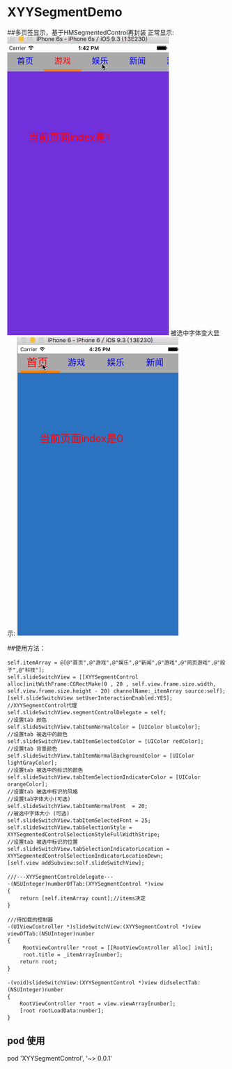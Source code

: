 # XYYSegmentDemo
##多页签显示，基于HMSegmentedControl再封装
正常显示:
![image](https://github.com/1273011249/XYYSegmentControl/blob/master/SegmentDemo_gif.gif)
被选中字体变大显示:
![image](https://github.com/1273011249/XYYSegmentControl/blob/master/SegmentDemo_add.gif)

##使用方法：

    self.itemArray = @[@"首页",@"游戏",@"娱乐",@"新闻",@"游戏",@"网页游戏",@"段子",@"科技"];
    self.slideSwitchView = [[XYYSegmentControl alloc]initWithFrame:CGRectMake(0 , 20 , self.view.frame.size.width, self.view.frame.size.height - 20) channelName:_itemArray source:self];
    [self.slideSwitchView setUserInteractionEnabled:YES];
    //XYYSegmentControl代理
    self.slideSwitchView.segmentControlDelegate = self;
    //设置tab 颜色
    self.slideSwitchView.tabItemNormalColor = [UIColor blueColor];
    //设置tab 被选中的颜色
    self.slideSwitchView.tabItemSelectedColor = [UIColor redColor];
    //设置tab 背景颜色
    self.slideSwitchView.tabItemNormalBackgroundColor = [UIColor lightGrayColor];
    //设置tab 被选中的标识的颜色
    self.slideSwitchView.tabItemSelectionIndicatorColor = [UIColor orangeColor];
    //设置tab 被选中标识的风格
    //设置tab字体大小(可选)
    self.slideSwitchView.tabItemNormalFont  = 20;
    //被选中字体大小 (可选)
    self.slideSwitchView.tabItemSelectedFont = 25;
    self.slideSwitchView.tabSelectionStyle = XYYSegmentedControlSelectionStyleFullWidthStripe;
    //设置tab 被选中标识的位置
    self.slideSwitchView.tabSelectionIndicatorLocation = XYYSegmentedControlSelectionIndicatorLocationDown;
    [self.view addSubview:self.slideSwitchView];

    ///---XYYSegmentControldelegate---
    -(NSUInteger)numberOfTab:(XYYSegmentControl *)view
    {
        return [self.itemArray count];//items决定
    }

    ///待加载的控制器
    -(UIViewController *)slideSwitchView:(XYYSegmentControl *)view viewOfTab:(NSUInteger)number
    {
         RootViewController *root = [[RootViewController alloc] init];
         root.title = _itemArray[number];
        return root;
    }

    -(void)slideSwitchView:(XYYSegmentControl *)view didselectTab:(NSUInteger)number
    {
        RootViewController *root = view.viewArray[number];
        [root rootLoadData:number];
    }



## pod 使用
pod 'XYYSegmentControl', '~> 0.0.1'



